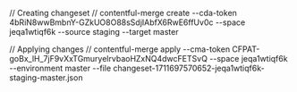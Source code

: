 // Creating changeset
// contentful-merge create --cda-token 4bRiN8wwBmbnY-GZkUO8O88sSdjIAbfX6RwE6ffUv0c --space jeqa1wtiqf6k --source staging --target master

// Applying changes
// contentful-merge apply --cma-token CFPAT-goBx_lH_7jF9vXxTGmuryelrvbaoHZxNQ4dwcFETSvQ --space jeqa1wtiqf6k --environment master --file changeset-1711697570652-jeqa1wtiqf6k-staging-master.json

